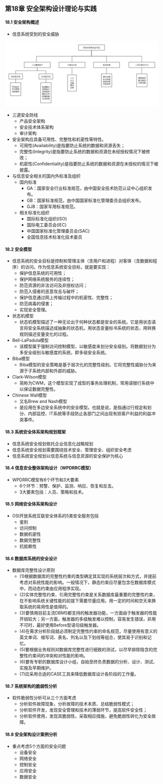 ## 第18章 安全架构设计理论与实践
#### 18.1 安全架构概述
- 信息系统受到的安全威胁

![SecurityThreats](SecurityThreats.png)

- 三道安全防线
	- 产品安全架构
	- 安全技术体系架构
	- 审计架构
- 安全架构应具备可用性、完整性和机密性等特性。
	- 可用性(Availability)是指要防止系统的数据和资源丢失；
	- 完整性(Integrity)是指要防止系统的数据和资源在未经授权情况下被修改；
	- 机密性(Confidentiality)是指要防止系统的数据和资源在未授权的情况下被披露。
- 与信息安全相关的国内外标准及组织
	- 国内标准
		- GA：国家安全行业标准规范，由中国安全技术防范认证中心组织发布。
		- GB：国家标准规范，由中国国家标准化管理委员会组织发布。
		- GJB：国家军用标准规范。
	- 相关标准化组织
		- 国际标准化组织(ISO)
		- 国际电工委员会(IEC)
		- 中国国家标准化管理委员会(SAC)
		- 全国信息技术标准化技术委员
#### 18.2 安全模型
- 信息系统的安全目标是控制和管理主体（含用户和进程）对客体（含数据和程序）的访问。作为信息系统安全目标，就是要实现：
	- 保护信息系统的可用性；
	- 保护网络系统服务的连续性；
	- 防范资源的非法访问及非授权访问；
	- 防范入侵者的恶意攻击与破坏；
	- 保护信息通过网上传输过程中的机密性、完整性；
	- 防范病毒的侵害；
	- 实现安全管理。
- 状态机模型
	- 状态机模型描述了一种无论出于何种状态都是安全的系统。它是用状态语言将安全系统描述成抽象的状态机，用状态变量标书系统的状态，用转换规则描述变量变化的过程。
- Bell-LaPadula模型
	- 该模型属于强制访问控制模型，以敏感度来划分安全级别。将数据划分为多安全级别与敏感度的系统，即多级安全系统。
- Biba模型
	- Biba模型的安全策略是基于层次化的完整性级别。它将完整性威胁分为来源于子系统内部和外部的威胁。
- Clark-Wilson模型
	- 简称为CWM，这个模型实现了成型的事务处理机制，常用语银行系统中以保证数据完整性。
- Chinese Wall模型
	- 又名Brew and Nash模型
	- 是应用在多边安全系统中的安全模型。也就是说，是指通过行规定和划分、内部监控、IT系统等手段防止各部门之间出现有损客户利益的利益冲突事件。
#### 18.3 系统安全体系架构规划框架
- 信息系统安全规划依托企业信息化战略规划
- 信息系统安全规划需要围绕技术安全、管理安全、组织安全考虑
- 信息系统安全规划以信息系统与信息资源的安全保护为核心
#### 18.4 信息安全整体架构设计（WPDRRC模型）
- WPDRRC模型有6个环节和3大要素
	- 6个环节：预警、保护、监测、响应、恢复和反击。
	- 3大要素包括：人员、策略和技术。
#### 18.5 网络安全体系架构设计
- OSI开放系统互联安全体系的5类安全服务包括
	- 鉴别
	- 访问控制
	- 数据机密性
	- 数据完整性
	- 抗抵赖性
#### 18.6 数据库系统的安全设计
- 数据库完整性设计原则
	- (1)根据数据库的完整性约束的类型确定其实现的系统层次和方式，并提前考虑对系统性能的影响。一般情况下，静态约束应尽量包含在数据库模式中，而动态约束由应用程序实现。
	- (2)实体完整性约束、引用完整性约束是关系数据库最重要的完整性约束，在不影响系统关键性能的前提下需要尽量应用。用一定的时间和空天来换取系统的易用性是值得的。
	- (3)要慎用目前主流DBMS都支持的触发器功能，一方面由于触发器的性能开销较大；另一方面，触发器的多级触发难以控制，容易发生错误，非用不可时，最好使用Before型语句级触发器。
	- (4)在需求分析阶段就必须制定完整性约束的命名规范，尽量使用有意义的英文单词、缩写词、表名、列名以及下划线等组合，使其易于识别和记忆。
	- (5)要根据业务规则对数据库完整性进行细致的测试，以尽早排除隐含的完整性约束间的冲突和对性能的影响。
	- (6)要有专职的数据库设计小组，自始至终负责数据的分析、设计、测试、实施及早期维护。
	- (7)应采用合适的CASE工具来降低数据库设计各阶段的工作量。
#### 18.7 系统架构的脆弱性分析
- 软件脆弱性分析可从三个方面考虑
	- 分析软件故障现象，分析故障的技术本质、总结脆弱性模式；
	- 分析软件开发，发现安全管理和技术的薄弱环节，提高软件安全性；
	- 分析软件使用，发现其脆弱性，采取相应措施，避免脆弱性转化为安全故障。
#### 18.8 安全架构设计案例分析
- 重点考虑5个方面的安全问题
	- 设备安全
	- 网络安全
	- 控制安全
	- 应用安全
	- 数据安全

